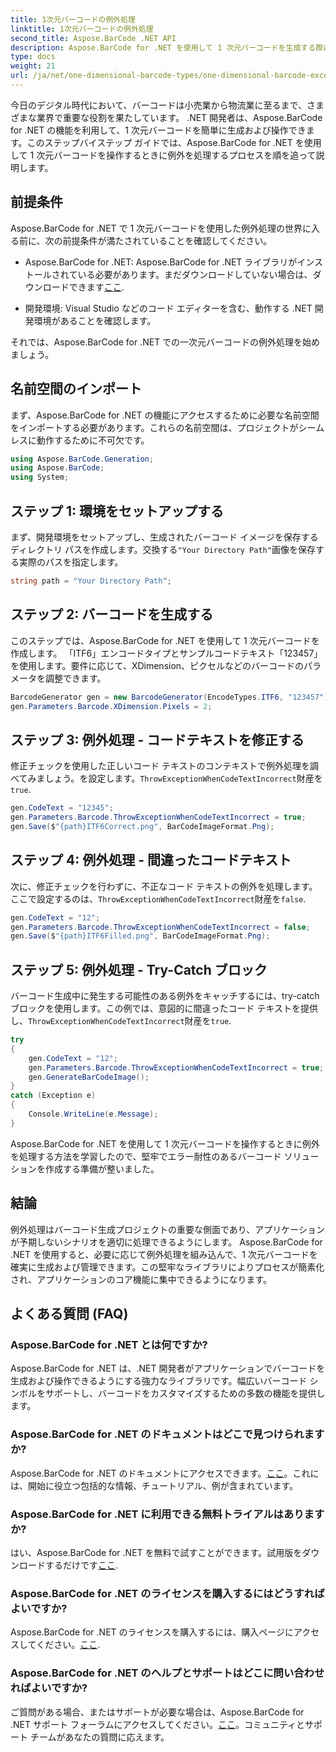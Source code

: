 ```yaml
---
title: 1次元バーコードの例外処理
linktitle: 1次元バーコードの例外処理
second_title: Aspose.BarCode .NET API
description: Aspose.BarCode for .NET を使用して 1 次元バーコードを生成する際に例外を処理する方法を学びます。このステップバイステップのガイドは、エラー耐性のあるバーコード ソリューションを保証します。今すぐ始めましょう！
type: docs
weight: 21
url: /ja/net/one-dimensional-barcode-types/one-dimensional-barcode-exception-handling/
---
```


今日のデジタル時代において、バーコードは小売業から物流業に至るまで、さまざまな業界で重要な役割を果たしています。 .NET 開発者は、Aspose.BarCode for .NET の機能を利用して、1 次元バーコードを簡単に生成および操作できます。このステップバイステップ ガイドでは、Aspose.BarCode for .NET を使用して 1 次元バーコードを操作するときに例外を処理するプロセスを順を追って説明します。

## 前提条件

Aspose.BarCode for .NET で 1 次元バーコードを使用した例外処理の世界に入る前に、次の前提条件が満たされていることを確認してください。

-  Aspose.BarCode for .NET: Aspose.BarCode for .NET ライブラリがインストールされている必要があります。まだダウンロードしていない場合は、ダウンロードできます[ここ](https://releases.aspose.com/barcode/net/).

- 開発環境: Visual Studio などのコード エディターを含む、動作する .NET 開発環境があることを確認します。

それでは、Aspose.BarCode for .NET での一次元バーコードの例外処理を始めましょう。

## 名前空間のインポート

まず、Aspose.BarCode for .NET の機能にアクセスするために必要な名前空間をインポートする必要があります。これらの名前空間は、プロジェクトがシームレスに動作するために不可欠です。

```csharp
using Aspose.BarCode.Generation;
using Aspose.BarCode;
using System;
```

## ステップ 1: 環境をセットアップする

まず、開発環境をセットアップし、生成されたバーコード イメージを保存するディレクトリ パスを作成します。交換する`"Your Directory Path"`画像を保存する実際のパスを指定します。

```csharp
string path = "Your Directory Path";
```

## ステップ 2: バーコードを生成する

このステップでは、Aspose.BarCode for .NET を使用して 1 次元バーコードを作成します。 「ITF6」エンコードタイプとサンプルコードテキスト「123457」を使用します。要件に応じて、XDimension、ピクセルなどのバーコードのパラメータを調整できます。

```csharp
BarcodeGenerator gen = new BarcodeGenerator(EncodeTypes.ITF6, "123457");
gen.Parameters.Barcode.XDimension.Pixels = 2;
```

## ステップ 3: 例外処理 - コードテキストを修正する

修正チェックを使用した正しいコード テキストのコンテキストで例外処理を調べてみましょう。を設定します。`ThrowExceptionWhenCodeTextIncorrect`財産を`true`.

```csharp
gen.CodeText = "12345";
gen.Parameters.Barcode.ThrowExceptionWhenCodeTextIncorrect = true;
gen.Save($"{path}ITF6Correct.png", BarCodeImageFormat.Png);
```

## ステップ 4: 例外処理 - 間違ったコードテキスト

次に、修正チェックを行わずに、不正なコード テキストの例外を処理します。ここで設定するのは、`ThrowExceptionWhenCodeTextIncorrect`財産を`false`.

```csharp
gen.CodeText = "12";
gen.Parameters.Barcode.ThrowExceptionWhenCodeTextIncorrect = false;
gen.Save($"{path}ITF6Filled.png", BarCodeImageFormat.Png);
```

## ステップ 5: 例外処理 - Try-Catch ブロック

バーコード生成中に発生する可能性のある例外をキャッチするには、try-catch ブロックを使用します。この例では、意図的に間違ったコード テキストを提供し、`ThrowExceptionWhenCodeTextIncorrect`財産を`true`.

```csharp
try
{
    gen.CodeText = "12";
    gen.Parameters.Barcode.ThrowExceptionWhenCodeTextIncorrect = true;
    gen.GenerateBarCodeImage();
}
catch (Exception e)
{
    Console.WriteLine(e.Message);
}
```

Aspose.BarCode for .NET を使用して 1 次元バーコードを操作するときに例外を処理する方法を学習したので、堅牢でエラー耐性のあるバーコード ソリューションを作成する準備が整いました。

## 結論

例外処理はバーコード生成プロジェクトの重要な側面であり、アプリケーションが予期しないシナリオを適切に処理できるようにします。 Aspose.BarCode for .NET を使用すると、必要に応じて例外処理を組み込んで、1 次元バーコードを確実に生成および管理できます。この堅牢なライブラリによりプロセスが簡素化され、アプリケーションのコア機能に集中できるようになります。

## よくある質問 (FAQ)

### Aspose.BarCode for .NET とは何ですか?
Aspose.BarCode for .NET は、.NET 開発者がアプリケーションでバーコードを生成および操作できるようにする強力なライブラリです。幅広いバーコード シンボルをサポートし、バーコードをカスタマイズするための多数の機能を提供します。

### Aspose.BarCode for .NET のドキュメントはどこで見つけられますか?
 Aspose.BarCode for .NET のドキュメントにアクセスできます。[ここ](https://reference.aspose.com/barcode/net/)。これには、開始に役立つ包括的な情報、チュートリアル、例が含まれています。

### Aspose.BarCode for .NET に利用できる無料トライアルはありますか?
はい、Aspose.BarCode for .NET を無料で試すことができます。試用版をダウンロードするだけです[ここ](https://releases.aspose.com/).

### Aspose.BarCode for .NET のライセンスを購入するにはどうすればよいですか?
 Aspose.BarCode for .NET のライセンスを購入するには、購入ページにアクセスしてください。[ここ](https://purchase.aspose.com/buy).

### Aspose.BarCode for .NET のヘルプとサポートはどこに問い合わせればよいですか?
ご質問がある場合、またはサポートが必要な場合は、Aspose.BarCode for .NET サポート フォーラムにアクセスしてください。[ここ](https://forum.aspose.com/c/barcode/13)。コミュニティとサポート チームがあなたの質問に応えます。
